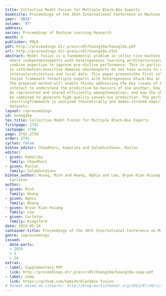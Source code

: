 ```yaml
---
title: Collective Model Fusion for Multiple Black-Box Experts
booktitle: Proceedings of the 36th International Conference on Machine Learning
year: '2019'
volume: '97'
address: 
series: Proceedings of Machine Learning Research
month: 0
publisher: PMLR
pdf: http://proceedings.mlr.press/v97/hoang19a/hoang19a.pdf
url: http://proceedings.mlr.press/v97/hoang19a.html
abstract: Model fusion is a fundamental problem in collec-tive machine learning (ML)
  where independentexperts with heterogeneous learning architecturesare required to
  combine expertise to improve pre-dictive performance. This is particularly chal-lenging
  in information-sensitive domains whereexperts do not have access to each other’s
  internalarchitecture and local data. This paper presentsthe first collective model
  fusion framework formultiple experts with heterogeneous black-box ar-chitectures.
  The proposed method will enable thisby addressing the key issues of how black-boxexperts
  interact to understand the predictive be-haviors of one another; how these understandingscan
  be represented and shared efficiently amongthemselves; and how the shared understandingscan
  be combined to generate high-quality consen-sus prediction. The performance of the
  resultingframework is analyzed theoretically and demon-strated empirically on several
  datasets.
layout: inproceedings
id: hoang19a
tex_title: Collective Model Fusion for Multiple Black-Box Experts
firstpage: 2742
lastpage: 2750
page: 2742-2750
order: 2742
cycles: false
bibtex_editor: Chaudhuri, Kamalika and Salakhutdinov, Ruslan
editor:
- given: Kamalika
  family: Chaudhuri
- given: Ruslan
  family: Salakhutdinov
bibtex_author: Hoang, Minh and Hoang, Nghia and Low, Bryan Kian Hsiang and Kingsford,
  Carleton
author:
- given: Minh
  family: Hoang
- given: Nghia
  family: Hoang
- given: Bryan Kian Hsiang
  family: Low
- given: Carleton
  family: Kingsford
date: 2019-05-24
container-title: Proceedings of the 36th International Conference on Machine Learning
genre: inproceedings
issued:
  date-parts:
  - 2019
  - 5
  - 24
extras:
- label: Supplementary PDF
  link: http://proceedings.mlr.press/v97/hoang19a/hoang19a-supp.pdf
- label: Code
  link: https://github.com/hqminh/blackbox-fusion
# Format based on citeproc: http://blog.martinfenner.org/2013/07/30/citeproc-yaml-for-bibliographies/
---
```

